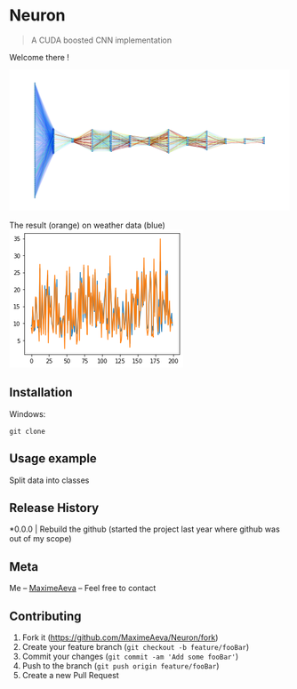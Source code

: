 # Neuron
> A CUDA boosted CNN implementation

Welcome there !

![Hey!](https://github.com/MaximeAeva/Neuron/blob/master/res/hello.png)

The result (orange) on weather data (blue)
![Result!](https://github.com/MaximeAeva/Neuron/blob/master/res/solution.png)

## Installation
Windows:

```console
git clone
```

## Usage example

Split data into classes

## Release History

*0.0.0
|   Rebuild the github (started the project last year where github was out of my scope)

## Meta

Me – [MaximeAeva](https://github.com/MaximeAeva) – Feel free to contact

## Contributing

1. Fork it (<https://github.com/MaximeAeva/Neuron/fork>)
2. Create your feature branch (`git checkout -b feature/fooBar`)
3. Commit your changes (`git commit -am 'Add some fooBar'`)
4. Push to the branch (`git push origin feature/fooBar`)
5. Create a new Pull Request
